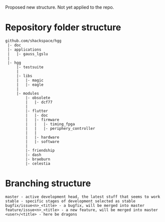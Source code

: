 Proposed new structure.
Not yet applied to the repo.


Repository folder structure
===========================

    github.com/shackspace/hgg
     |- doc
     |- applications
     |   |- gauss_lgslu
     |
     |- hgg
         |- testsuite
         |
         |- libs
         |   |- magic
         |   |- eagle
         | 
         |- modules
             |- obsolete
             |   |- dcf77
             |
             |- flutter
             |   |- doc
             |   |- firmware
             |   |   |- timing_fpga
             |   |   |- periphery_controller
             |   | 
             |   |- hardware
             |   |- software
             | 
             |- friendship
             |- dash
             |- braeburn
             |- celestia

Branching structure
===================
    master - active development head, the latest stuff that seems to work
    stable - specific stages of development selected as stable
    bugfix/issue<n>_<title> - a bugfix, will be merged into master
    feature/issue<n>_<title> - a new feature, will be merged into master
    <user>/<title> - here be dragons


